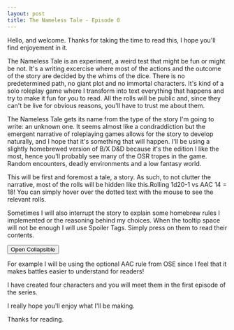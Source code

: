 ```yaml
---
layout: post
title: The Nameless Tale - Episode 0
---
```


<script>
var coll = document.getElementsByClassName("collapsible");
var i;

for (i = 0; i < coll.length; i++) {
  coll[i].addEventListener("click", function() {
    this.classList.toggle("active");
    var content = this.nextElementSibling;
    if (content.style.maxHeight){
      content.style.maxHeight = null;
    } else {
      content.style.maxHeight = content.scrollHeight + "px";
    }
  });
}
</script>

Hello, and welcome. Thanks for taking the time to read this, I hope you'll find enjoyement in it.

The Nameless Tale is an experiment, a weird test that might be fun or might be not. It's a writing excercise where most of the actions and the outcome of the story are decided by the whims of the dice. There is no predetermined path, no giant plot and no immortal characters. It's kind of a solo roleplay game where I transform into text everything that happens and try to make it fun for you to read. All the rolls will be public and, since they can't be live for obvious reasons, you'll have to trust me about them. 

The Nameless Tale gets its name from the type of the story I'm going to write: an unknown one. It seems almost like a condraddiction but the emergent narrative of roleplaying games allows for the story to develop naturally, and I hope that it's something that will happen. I'll be using a slightly homebrewed version of B/X D&D because it's the edition I like the most, hence you'll probably see many of the OSR tropes in the game. Random encounters, deadly environments and a low fantasy world. 

This will be first and foremost a tale, a story. As such, to not clutter the narrative, most of the rolls will be <span class="tooltip">hidden like this.<span class="tooltiptext">Rolling 1d20-1 vs AAC 14 = 18!</span></span> You can simply hover over the dotted text with the mouse to see the relevant rolls. 

Sometimes I will also interrupt the story to explain some homebrew rules I implemented or the reasoning behind my choices. When the tooltip space will not be enough I will use Spoiler Tags. Simply press on them to read their contents.

<button type="button" class="collapsible">Open Collapsible</button>
<div class="content">
  <p>For example I will be using the optional AAC rule from OSE since I feel that it makes battles easier to understand for readers!</p>
</div>


I have created four characters and you will meet them in the first episode of the series.

I really hope you'll enjoy what I'll be making.

Thanks for reading.